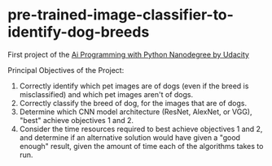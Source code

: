 # pre-trained-image-classifier-to-identify-dog-breeds
First project of the <a href="https://www.udacity.com/course/ai-programming-python-nanodegree--nd089">Ai Programming with Python Nanodegree by Udacity</a> 

Principal Objectives of the Project:
1. Correctly identify which pet images are of dogs (even if the breed is misclassified) and which pet images aren't of dogs.  
2. Correctly classify the breed of dog, for the images that are of dogs.  
3. Determine which CNN model architecture (ResNet, AlexNet, or VGG), "best" achieve objectives 1 and 2.  
4. Consider the time resources required to best achieve objectives 1 and 2, and determine if an alternative solution would have given a "good enough" result, given the amount of time each of the algorithms takes to run.
